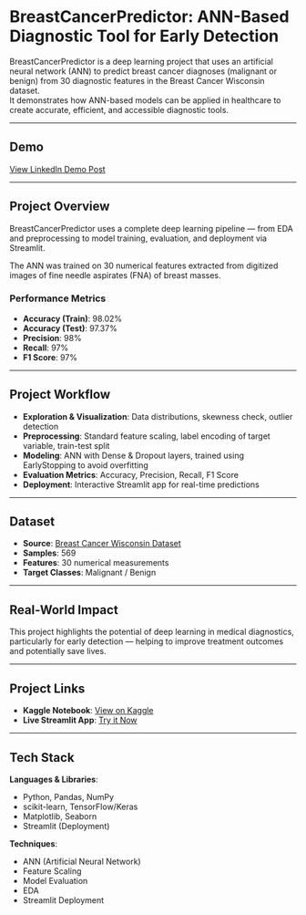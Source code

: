 # BreastCancerPredictor: ANN-Based Diagnostic Tool for Early Detection

BreastCancerPredictor is a deep learning project that uses an artificial neural network (ANN) to predict breast cancer diagnoses (malignant or benign) from 30 diagnostic features in the Breast Cancer Wisconsin dataset.  
It demonstrates how ANN-based models can be applied in healthcare to create accurate, efficient, and accessible diagnostic tools.

---

## Demo

[View LinkedIn Demo Post](https://www.linkedin.com/posts/rawan-alwadeya-17948a305_deeplearning-artificialneuralnetworks-binaryclassification-activity-7362198947546755072-FdN6?utm_source=share&utm_medium=member_desktop&rcm=ACoAAE3YzG0BAZw48kimDDr_guvq8zXgSjDgk_I)

---

## Project Overview

BreastCancerPredictor uses a complete deep learning pipeline — from EDA and preprocessing to model training, evaluation, and deployment via Streamlit.

The ANN was trained on 30 numerical features extracted from digitized images of fine needle aspirates (FNA) of breast masses.

### Performance Metrics
- **Accuracy (Train)**: 98.02%  
- **Accuracy (Test)**: 97.37%  
- **Precision**: 98%  
- **Recall**: 97%  
- **F1 Score**: 97%

---

## Project Workflow

- **Exploration & Visualization**: Data distributions, skewness check, outlier detection  
- **Preprocessing**: Standard feature scaling, label encoding of target variable, train-test split  
- **Modeling**: ANN with Dense & Dropout layers, trained using EarlyStopping to avoid overfitting  
- **Evaluation Metrics**: Accuracy, Precision, Recall, F1 Score  
- **Deployment**: Interactive Streamlit app for real-time predictions

---

## Dataset

- **Source**: [Breast Cancer Wisconsin Dataset](https://www.kaggle.com/datasets/uciml/breast-cancer-wisconsin-data)  
- **Samples**: 569  
- **Features**: 30 numerical measurements  
- **Target Classes**: Malignant / Benign

---

## Real-World Impact

This project highlights the potential of deep learning in medical diagnostics, particularly for early detection — helping to improve treatment outcomes and potentially save lives.

---

## Project Links

- **Kaggle Notebook**: [View on Kaggle](https://www.kaggle.com/code/rawanalwadeya/breastcancerpredictor-ann-based-diagnostic-tool)  
- **Live Streamlit App**: [Try it Now](https://breastcancerpredictor-dpjxeyvzje8xdjfbtvbjkh.streamlit.app)

---

## Tech Stack

**Languages & Libraries**:  
- Python, Pandas, NumPy  
- scikit-learn, TensorFlow/Keras  
- Matplotlib, Seaborn  
- Streamlit (Deployment)  

**Techniques**:  
- ANN (Artificial Neural Network)  
- Feature Scaling  
- Model Evaluation  
- EDA  
- Streamlit Deployment  
